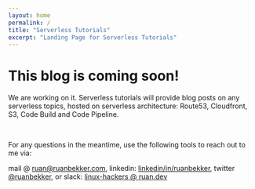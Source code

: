 ```yaml
---
layout: home
permalink: /
title: "Serverless Tutorials"
excerpt: "Landing Page for Serverless Tutorials"
---
```

# This blog is coming soon!

We are working on it. Serverless tutorials will provide blog posts on any serverless topics, hosted on serverless architecture: Route53, Cloudfront, S3, Code Build and Code Pipeline. 

<br>

For any questions in the meantime, use the following tools to reach out to me via: 

mail @ [ruan@ruanbekker.com](mailto:ruan@ruanbekker.com), linkedin: [linkedin/in/ruanbekker](https://www.linkedin.com/in/ruanbekker/), twitter [ @ruanbekker](https://twitter.com/ruanbekker), or slack: [linux-hackers @ ruan.dev](https://slack.ruan.dev/)
